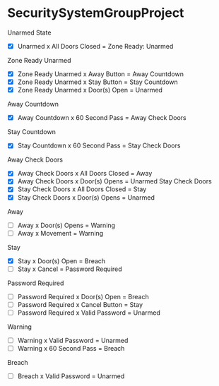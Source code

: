 # SecuritySystemGroupProject

Unarmed State
  - [x] Unarmed x All Doors Closed = Zone Ready: Unarmed

Zone Ready Unarmed
  - [X] Zone Ready Unarmed x Away Button = Away Countdown
  - [X] Zone Ready Unarmed x Stay Button = Stay Countdown
  - [X] Zone Ready Unarmed x Door(s) Open = Unarmed

Away Countdown
  - [X] Away Countdown x 60 Second Pass = Away Check Doors

Stay Countdown
  - [X] Stay Countdown x 60 Second Pass = Stay Check Doors

Away Check Doors
  - [X] Away Check Doors x All Doors Closed = Away
  - [X] Away Check Doors x Door(s) Opens = Unarmed
Stay Check Doors
  - [X] Stay Check Doors x All Doors Closed = Stay
  - [X] Stay Check Doors x Door(s) Opens = Unarmed

Away
  - [ ] Away x Door(s) Opens = Warning
  - [ ] Away x Movement = Warning

Stay
  - [X] Stay x Door(s) Open = Breach
  - [ ] Stay x Cancel = Password Required

Password Required
  - [ ] Password Required x Door(s) Open = Breach
  - [ ] Password Required x Cancel Button = Stay
  - [ ] Password Required x Valid Password = Unarmed

Warning
  - [ ] Warning x Valid Password = Unarmed
  - [ ] Warning x 60 Second Pass = Breach

Breach
  - [ ] Breach x Valid Password = Unarmed
  
